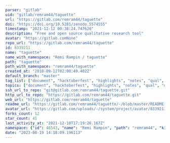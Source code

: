```yaml
---
parser: "gitlab"
uid: "gitlab/remram44/taguette"
url: "https://gitlab.com/remram44/taguette"
doi: "https://doi.org/10.5281/zenodo.5574555"
timestamp: "2021-12-12 00:38:24.747626"
description: "Free and open source qualitative research tool"
avatar: "https://gitlab.comNone"
repo_url: "https://gitlab.com/remram44/taguette"
id: 8339211
name: "taguette"
name_with_namespace: "Remi Rampin / taguette"
path: "taguette"
path_with_namespace: "remram44/taguette"
created_at: "2018-09-12T02:00:49.402Z"
default_branch: "master"
tag_list: ["document", "hacktoberfest", "highlights", "notes", "qual", "qualitative", "research", "tagging", "tags", "text"]
topics: ["document", "hacktoberfest", "highlights", "notes", "qual", "qualitative", "research", "tagging", "tags", "text"]
ssh_url_to_repo: "git@gitlab.com:remram44/taguette.git"
http_url_to_repo: "https://gitlab.com/remram44/taguette.git"
web_url: "https://gitlab.com/remram44/taguette"
readme_url: "https://gitlab.com/remram44/taguette/-/blob/master/README.rst"
avatar_url: "https://gitlab.com/uploads/-/system/project/avatar/8339211/taguette.png"
forks_count: 12
star_count: 41
last_activity_at: "2021-12-10T17:19:26.167Z"
namespace: {"id": 48543, "name": "Remi Rampin", "path": "remram44", "kind": "user", "full_path": "remram44", "parent_id": null, "avatar_url": "/uploads/-/system/user/avatar/42609/avatar.png", "web_url": "https://gitlab.com/remram44"}
date: "2023-08-19 14:18:09.196113"
---
```

